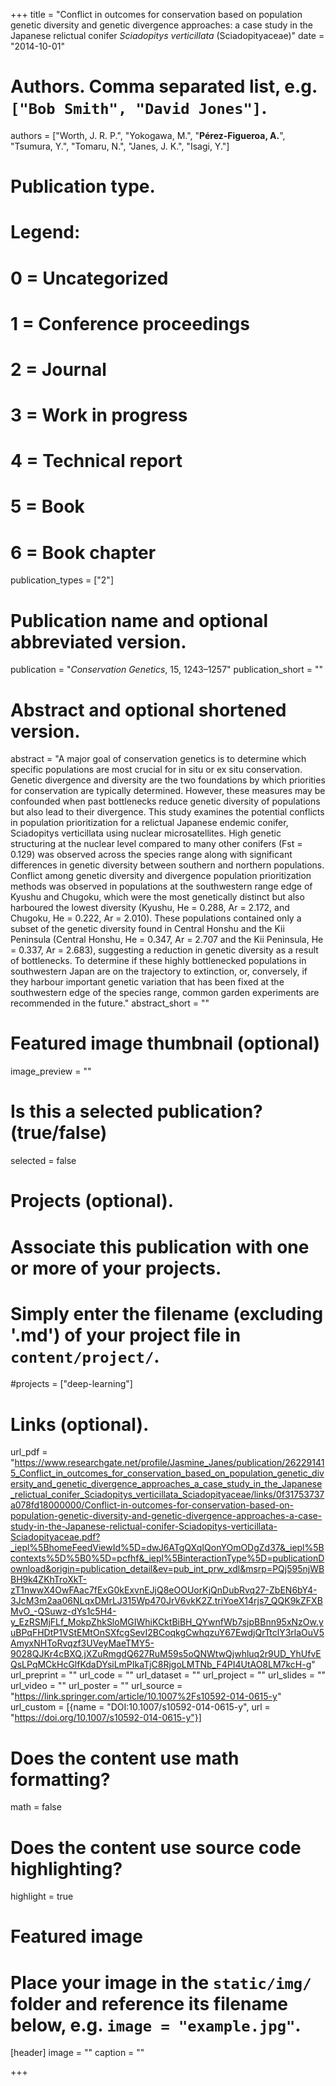+++
title = "Conflict in outcomes for conservation based on population genetic diversity and genetic divergence approaches: a case study in the Japanese relictual conifer *Sciadopitys verticillata* (Sciadopityaceae)"
date = "2014-10-01"

# Authors. Comma separated list, e.g. `["Bob Smith", "David Jones"]`.
authors = ["Worth, J. R. P.", "Yokogawa, M.", "**Pérez-Figueroa, A.**", "Tsumura, Y.", "Tomaru, N.", "Janes, J. K.", "Isagi, Y."]

# Publication type.
# Legend:
# 0 = Uncategorized
# 1 = Conference proceedings
# 2 = Journal
# 3 = Work in progress
# 4 = Technical report
# 5 = Book
# 6 = Book chapter
publication_types = ["2"]

# Publication name and optional abbreviated version.
publication = "*Conservation Genetics*, 15, 1243–1257"
publication_short = ""

# Abstract and optional shortened version.
abstract = "A major goal of conservation genetics is to determine which specific populations are most crucial for in situ or ex situ conservation. Genetic divergence and diversity are the two foundations by which priorities for conservation are typically determined. However, these measures may be confounded when past bottlenecks reduce genetic diversity of populations but also lead to their divergence. This study examines the potential conflicts in population prioritization for a relictual Japanese endemic conifer, Sciadopitys verticillata using nuclear microsatellites. High genetic structuring at the nuclear level compared to many other conifers (Fst = 0.129) was observed across the species range along with significant differences in genetic diversity between southern and northern populations. Conflict among genetic diversity and divergence population prioritization methods was observed in populations at the southwestern range edge of Kyushu and Chugoku, which were the most genetically distinct but also harboured the lowest diversity (Kyushu, He = 0.288, Ar = 2.172, and Chugoku, He = 0.222, Ar = 2.010). These populations contained only a subset of the genetic diversity found in Central Honshu and the Kii Peninsula (Central Honshu, He = 0.347, Ar = 2.707 and the Kii Peninsula, He = 0.337, Ar = 2.683), suggesting a reduction in genetic diversity as a result of bottlenecks. To determine if these highly bottlenecked populations in southwestern Japan are on the trajectory to extinction, or, conversely, if they harbour important genetic variation that has been fixed at the southwestern edge of the species range, common garden experiments are recommended in the future."
abstract_short = ""

# Featured image thumbnail (optional)
image_preview = ""

# Is this a selected publication? (true/false)
selected = false

# Projects (optional).
#   Associate this publication with one or more of your projects.
#   Simply enter the filename (excluding '.md') of your project file in `content/project/`.
#projects = ["deep-learning"]

# Links (optional).
url_pdf = "https://www.researchgate.net/profile/Jasmine_Janes/publication/262291415_Conflict_in_outcomes_for_conservation_based_on_population_genetic_diversity_and_genetic_divergence_approaches_a_case_study_in_the_Japanese_relictual_conifer_Sciadopitys_verticillata_Sciadopityaceae/links/0f31753737a078fd18000000/Conflict-in-outcomes-for-conservation-based-on-population-genetic-diversity-and-genetic-divergence-approaches-a-case-study-in-the-Japanese-relictual-conifer-Sciadopitys-verticillata-Sciadopityaceae.pdf?_iepl%5BhomeFeedViewId%5D=dwJ6ATgQXqIQonYOmODgZd37&_iepl%5Bcontexts%5D%5B0%5D=pcfhf&_iepl%5BinteractionType%5D=publicationDownload&origin=publication_detail&ev=pub_int_prw_xdl&msrp=PQj595njWBBH9k4ZKhTroXkT-zT1nwwX4OwFAac7fExG0kExvnEJjQ8eOOUorKjQnDubRvq27-ZbEN6bY4-3JcM3m2aa06NLqxDMrLJ315Wp470JrV6vkK2Z.triYoeX14rjs7_QQK9kZFXBMvO_-QSuwz-dYs1c5H4-y_EzRSMjFLf_MokpZhkSloMGIWhiKCktBiBH_QYwnfWb7sjpBBnn95xNzOw.yuBPqFHDtP1VStEMtOnSXfcgSevI2BCoqkgCwhqzuY67EwdjQrTtclY3rlaOuV5AmyxNHToRvqzf3UVeyMaeTMY5-9028QJKr4cBXQ.jXZuRmgdQ627RuM59s5oQNWtwQjwhluq2r9UD_YhUfvEQsLPqMCkHcGlfKdaDYsiLmPIkaTjC8RjgoLMTNb_F4PI4UtAO8LM7kcH-g"
url_preprint = ""
url_code = ""
url_dataset = ""
url_project = ""
url_slides = ""
url_video = ""
url_poster = ""
url_source = "https://link.springer.com/article/10.1007%2Fs10592-014-0615-y"
url_custom = [{name = "DOI:10.1007/s10592-014-0615-y", url = "https://doi.org/10.1007/s10592-014-0615-y"}]

# Does the content use math formatting?
math = false

# Does the content use source code highlighting?
highlight = true

# Featured image
# Place your image in the `static/img/` folder and reference its filename below, e.g. `image = "example.jpg"`.
[header]
image = ""
caption = ""

+++


